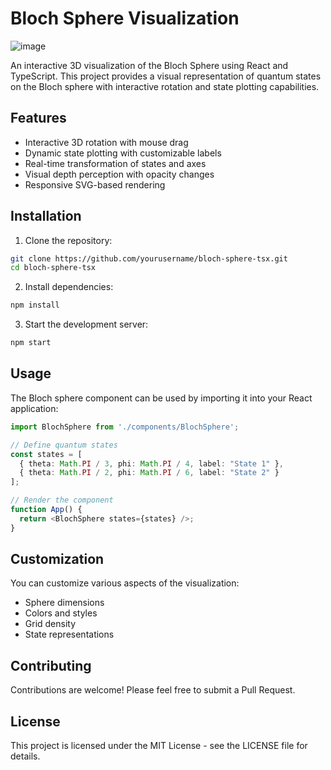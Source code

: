 # Bloch Sphere Visualization

![image](https://github.com/user-attachments/assets/a796bd21-75bd-4fda-ad35-397ccfa413a0)

An interactive 3D visualization of the Bloch Sphere using React and TypeScript. This project provides a visual representation of quantum states on the Bloch sphere with interactive rotation and state plotting capabilities.

## Features

- Interactive 3D rotation with mouse drag
- Dynamic state plotting with customizable labels
- Real-time transformation of states and axes
- Visual depth perception with opacity changes
- Responsive SVG-based rendering

## Installation

1. Clone the repository:
```bash
git clone https://github.com/yourusername/bloch-sphere-tsx.git
cd bloch-sphere-tsx
```

2. Install dependencies:
```bash
npm install
```

3. Start the development server:
```bash
npm start
```

## Usage

The Bloch sphere component can be used by importing it into your React application:

```typescript
import BlochSphere from './components/BlochSphere';

// Define quantum states
const states = [
  { theta: Math.PI / 3, phi: Math.PI / 4, label: "State 1" },
  { theta: Math.PI / 2, phi: Math.PI / 6, label: "State 2" }
];

// Render the component
function App() {
  return <BlochSphere states={states} />;
}
```

## Customization

You can customize various aspects of the visualization:

- Sphere dimensions
- Colors and styles
- Grid density
- State representations

## Contributing

Contributions are welcome! Please feel free to submit a Pull Request.

## License

This project is licensed under the MIT License - see the LICENSE file for details.
